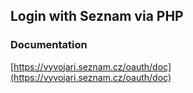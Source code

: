 ## Login with Seznam via PHP

### Documentation

[https://vyvojari.seznam.cz/oauth/doc](https://vyvojari.seznam.cz/oauth/doc)